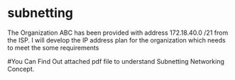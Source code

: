 # subnetting
The Organization ABC has been provided with address 172.18.40.0 /21 from the ISP. I will develop the IP address plan for the organization which needs to meet the some requirements

#You Can Find Out attached pdf file to understand Subnetting Networking Concept. 
